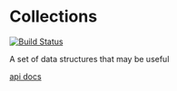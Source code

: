 # Collections

[![Build Status][ico-travis]][link-travis]

A set of data structures that may be useful

[api docs](docs/api.md)

[ico-travis]: https://img.shields.io/travis/PHPieces/Collections/master.svg?style=flat-square
[link-travis]: https://travis-ci.org/PHPieces/Collections